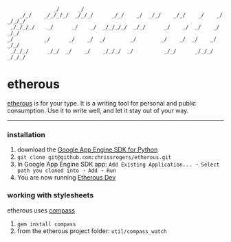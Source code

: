                    _/      _/
        _/_/    _/_/_/_/  _/_/_/      _/_/    _/  _/_/    _/_/    _/    _/    _/_/_/
     _/_/_/_/    _/      _/    _/  _/_/_/_/  _/_/      _/    _/  _/    _/  _/_/
    _/          _/      _/    _/  _/        _/        _/    _/  _/    _/      _/_/
     _/_/_/      _/_/  _/    _/    _/_/_/  _/          _/_/      _/_/_/  _/_/_/

# etherous

[etherous](http://ethero.us) is for your type. It is a writing tool for personal and public consumption. Use it to write well, and let it stay out of your way.

---------------------------------------

### installation

1. download the [Google App Engine SDK for Python](https://developers.google.com/appengine/downloads#Google_App_Engine_SDK_for_Python)
2. `git clone git@github.com:chrissrogers/etherous.git`
3. In Google App Engine SDK app: `Add Existing Application... ➝ Select path you cloned into ➝ Add ➝ Run`
4. You are now running [Etherous Dev](http://localhost:8080/)

### working with stylesheets

etherous uses [compass](http://compass-style.org)

1. `gem install compass`
2. from the etherous project folder: `util/compass_watch`
